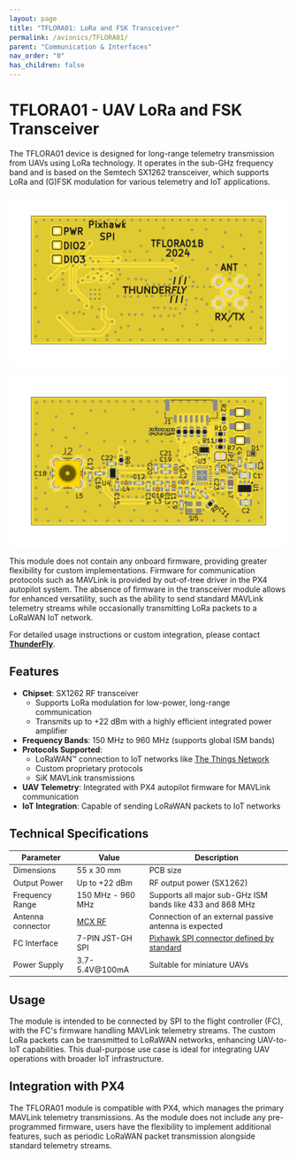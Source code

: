 ```yaml
---
layout: page
title: "TFLORA01: LoRa and FSK Transceiver"
permalink: /avionics/TFLORA01/
parent: "Communication & Interfaces"
nav_order: "0"
has_children: false
---
```


# TFLORA01 - UAV LoRa and FSK Transceiver

The TFLORA01 device is designed for long-range telemetry transmission from UAVs using LoRa technology. It operates in the sub-GHz frequency band and is based on the Semtech SX1262 transceiver, which supports LoRa and (G)FSK modulation for various telemetry and IoT applications.

![TFLORA01 Top](TFLORA01-top.png)

![TFLORA01 Bottom](TFLORA01-bottom.png)

This module does not contain any onboard firmware, providing greater flexibility for custom implementations. Firmware for communication protocols such as MAVLink is provided by out-of-tree driver in the PX4 autopilot system. The absence of firmware in the transceiver module allows for enhanced versatility, such as the ability to send standard MAVLink telemetry streams while occasionally transmitting LoRa packets to a LoRaWAN IoT network.

For detailed usage instructions or custom integration, please contact **[ThunderFly](https://www.thunderfly.cz/contact-us.html)**.

## Features

- **Chipset**: SX1262 RF transceiver
  - Supports LoRa modulation for low-power, long-range communication
  - Transmits up to +22 dBm with a highly efficient integrated power amplifier
- **Frequency Bands**: 150 MHz to 960 MHz (supports global ISM bands)
- **Protocols Supported**:
  - LoRaWAN™ connection to IoT networks like [The Things Network](https://www.thethingsnetwork.org/)
  - Custom proprietary protocols
  - SiK MAVLink transmissions
- **UAV Telemetry**: Integrated with PX4 autopilot firmware for MAVLink communication
- **IoT Integration**: Capable of sending LoRaWAN packets to IoT networks

## Technical Specifications

| Parameter      | Value                | Description                         |
|----------------|----------------------|-------------------------------------|
| Dimensions     | 55 x 30 mm           | PCB size                            |
| Output Power   | Up to +22 dBm        | RF output power (SX1262)            |
| Frequency Range| 150 MHz - 960 MHz    | Supports all major sub-GHz ISM bands like 433 and 868 MHz   | 
| Antenna connector | [MCX RF](https://en.wikipedia.org/wiki/MCX_connector)            |  Connection of an external passive antenna is expected      | 
| FC Interface   | 7-PIN JST-GH SPI     | [Pixhawk SPI connector defined by standard](https://github.com/pixhawk/Pixhawk-Standards/blob/master/DS-009%20Pixhawk%20Connector%20Standard.pdf)|
| Power Supply   | 3.7-5.4V@100mA       | Suitable for miniature UAVs   |

## Usage

The module is intended to be connected by SPI to the flight controller (FC), with the FC's firmware handling MAVLink telemetry streams. The custom LoRa packets can be transmitted to LoRaWAN networks, enhancing UAV-to-IoT capabilities. This dual-purpose use case is ideal for integrating UAV operations with broader IoT infrastructure.

## Integration with PX4

The TFLORA01 module is compatible with PX4, which manages the primary MAVLink telemetry transmissions. As the module does not include any pre-programmed firmware, users have the flexibility to implement additional features, such as periodic LoRaWAN packet transmission alongside standard telemetry streams.


